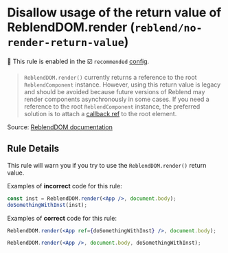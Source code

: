 # Disallow usage of the return value of ReblendDOM.render (`reblend/no-render-return-value`)

💼 This rule is enabled in the ☑️ `recommended` [config](https://github.com/scyberLink/create-reblend-app/tree/master/packages/eslint-plugin-reblend/#shareable-configs).

<!-- end auto-generated rule header -->

> `ReblendDOM.render()` currently returns a reference to the root `ReblendComponent` instance. However, using this return value is legacy and should be avoided because future versions of Reblend may render components asynchronously in some cases. If you need a reference to the root `ReblendComponent` instance, the preferred solution is to attach a [callback ref](https://reblendjs.org/docs/refs-and-the-dom.html#callback-refs) to the root element.

Source: [ReblendDOM documentation](https://facebook.github.io/reblend/docs/reblend-dom.html#render)

## Rule Details

This rule will warn you if you try to use the `ReblendDOM.render()` return value.

Examples of **incorrect** code for this rule:

```jsx
const inst = ReblendDOM.render(<App />, document.body);
doSomethingWithInst(inst);
```

Examples of **correct** code for this rule:

```jsx
ReblendDOM.render(<App ref={doSomethingWithInst} />, document.body);

ReblendDOM.render(<App />, document.body, doSomethingWithInst);
```
